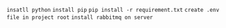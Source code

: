 ``` insatll python ```
``` install pip ```
``` pip install -r requirement.txt ```
``` create .env file in project root ```
``` install rabbitmq on server ```
